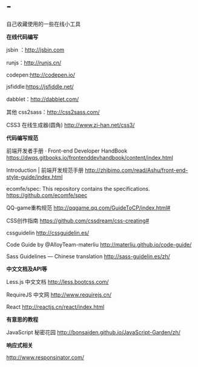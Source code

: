 # -
自己收藏使用的一些在线小工具

**在线代码编写**

jsbin ：http://jsbin.com

runjs：http://runjs.cn/

codepen:http://codepen.io/

jsfiddle:https://jsfiddle.net/

dabblet：http://dabblet.com/

其他
css2sass：http://css2sass.com/

CSS3 在线生成器(圆角) http://www.zi-han.net/css3/


**代码编写规范**

前端开发者手册 · Front-end Developer HandBook  https://dwqs.gitbooks.io/frontenddevhandbook/content/index.html

Introduction | 前端开发规范手册  http://zhibimo.com/read/Ashu/front-end-style-guide/index.html

ecomfe/spec: This repository contains the specifications.  https://github.com/ecomfe/spec

QQ-game重构规范  http://qqgame.qq.com/GuideToCP/index.html#

CSS创作指南  https://github.com/cssdream/css-creating#

cssguidelin http://cssguidelin.es/

Code Guide by @AlloyTeam-materliu  http://materliu.github.io/code-guide/

Sass Guidelines — Chinese translation  http://sass-guidelin.es/zh/


**中文文档及API等**

Less.js 中文文档  http://less.bootcss.com/

RequireJS 中文网  http://www.requirejs.cn/

React  http://reactjs.cn/react/index.html

**有意思的教程**

JavaScript 秘密花园  http://bonsaiden.github.io/JavaScript-Garden/zh/


**响应式相关**

http://www.responsinator.com/
